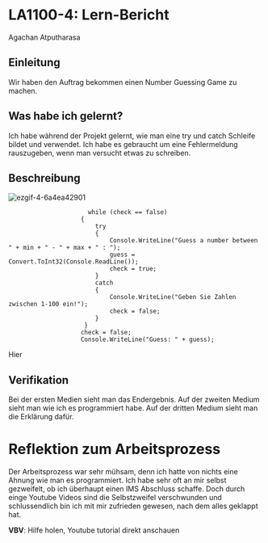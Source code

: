 # LA1100-4: Lern-Bericht
Agachan Atputharasa

## Einleitung

Wir haben den Auftrag bekommen einen Number Guessing Game zu machen.

## Was habe ich gelernt?

Ich habe während der Projekt gelernt, wie man eine try und catch Schleife bildet und verwendet. Ich habe es gebraucht um eine Fehlermeldung rauszugeben, wenn man versucht etwas zu schreiben.


## Beschreibung

![ezgif-4-6a4ea42901](https://user-images.githubusercontent.com/110893260/189848907-f44b22e7-8e78-4211-a6b2-bf6755258d74.gif)
```Csharp
                      while (check == false)
                    {
                        try
                        {
                            Console.WriteLine("Guess a number between " + min + " - " + max + " : ");
                            guess = Convert.ToInt32(Console.ReadLine());
                            check = true;
                        }
                        catch
                        {
                            Console.WriteLine("Geben Sie Zahlen zwischen 1-100 ein!");
                            check = false;
                        }
                     }
                    check = false;
                    Console.WriteLine("Guess: " + guess);
 ```                       
Hier 

## Verifikation
Bei der ersten Medien sieht man das Endergebnis.
Auf der zweiten Medium sieht man wie ich es programmiert habe.
Auf der dritten Medium sieht man die Erklärung dafür.

# Reflektion zum Arbeitsprozess

Der Arbeitsprozess war sehr mühsam, denn ich hatte von nichts eine Ahnung wie man es programmiert. Ich habe sehr oft an mir selbst gezweifelt, ob ich überhaupt einen IMS Abschluss schaffe. Doch durch einge Youtube Videos sind die Selbstzweifel verschwunden und schlussendlich bin ich mit mir zufrieden gewesen, nach dem alles geklappt hat.

**VBV**: Hilfe holen, Youtube tutorial direkt anschauen
